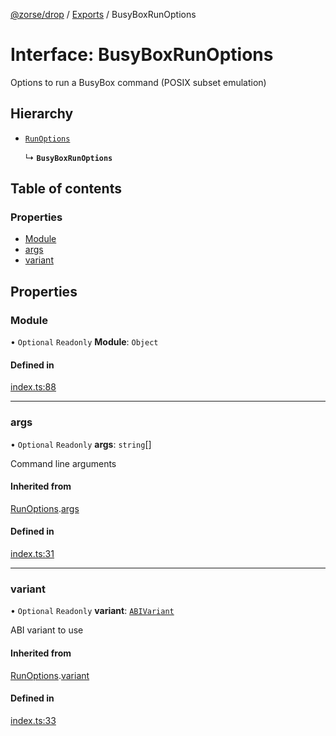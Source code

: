 [@zorse/drop](../README.md) / [Exports](../modules.md) / BusyBoxRunOptions

# Interface: BusyBoxRunOptions

Options to run a BusyBox command (POSIX subset emulation)

## Hierarchy

- [`RunOptions`](RunOptions.md)

  ↳ **`BusyBoxRunOptions`**

## Table of contents

### Properties

- [Module](BusyBoxRunOptions.md#module)
- [args](BusyBoxRunOptions.md#args)
- [variant](BusyBoxRunOptions.md#variant)

## Properties

### Module

• `Optional` `Readonly` **Module**: `Object`

#### Defined in

[index.ts:88](https://github.com/zorse-lang/drop/blob/eff7e9e/src/npm/index.ts#L88)

___

### args

• `Optional` `Readonly` **args**: `string`[]

Command line arguments

#### Inherited from

[RunOptions](RunOptions.md).[args](RunOptions.md#args)

#### Defined in

[index.ts:31](https://github.com/zorse-lang/drop/blob/eff7e9e/src/npm/index.ts#L31)

___

### variant

• `Optional` `Readonly` **variant**: [`ABIVariant`](../modules.md#abivariant)

ABI variant to use

#### Inherited from

[RunOptions](RunOptions.md).[variant](RunOptions.md#variant)

#### Defined in

[index.ts:33](https://github.com/zorse-lang/drop/blob/eff7e9e/src/npm/index.ts#L33)
